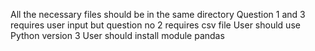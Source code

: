 All the necessary files should be in the same directory
Question 1 and 3 requires user input but question no 2 requires csv file 
User should use Python version 3 
User should install module pandas
